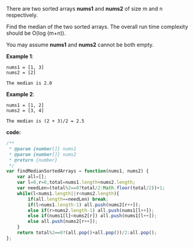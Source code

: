 There are two sorted arrays **nums1** and **nums2** of size m and n respectively.

Find the median of the two sorted arrays. The overall run time complexity should be O(log (m+n)).

You may assume **nums1** and **nums2** cannot be both empty.

**Example 1**:
```
nums1 = [1, 3]
nums2 = [2]

The median is 2.0
```

**Example 2**:
```
nums1 = [1, 2]
nums2 = [3, 4]

The median is (2 + 3)/2 = 2.5
```

**code:**

```js
/**
 * @param {number[]} nums1
 * @param {number[]} nums2
 * @return {number}
 */
var findMedianSortedArrays = function(nums1, nums2) {
    var all=[];
    var l=0,r=0,total=nums1.length+nums2.length;
    var needLen=(total%2==0?total/2:Math.floor(total/2))+1;
    while(l<nums1.length||r<nums2.length){
        if(all.length==needLen) break;
        if(l>nums1.length-1) all.push(nums2[r++]);
        else if(r>nums2.length-1) all.push(nums1[l++]);
        else if(nums1[l]<nums2[r]) all.push(nums1[l++]); 
        else all.push(nums2[r++]); 
    }
    return total%2==0?(all.pop()+all.pop())/2:all.pop();
};

```